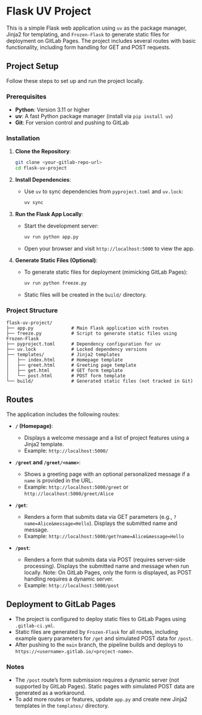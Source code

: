 # Flask UV Project

This is a simple Flask web application using `uv` as the package manager, Jinja2 for templating, and `Frozen-Flask` to generate static files for deployment on GitLab Pages. The project includes several routes with basic functionality, including form handling for GET and POST requests.

## Project Setup

Follow these steps to set up and run the project locally.

### Prerequisites
- **Python**: Version 3.11 or higher
- **uv**: A fast Python package manager (install via `pip install uv`)
- **Git**: For version control and pushing to GitLab

### Installation
1. **Clone the Repository**:
   ```bash
   git clone <your-gitlab-repo-url>
   cd flask-uv-project
   ```

2. **Install Dependencies**:
   - Use `uv` to sync dependencies from `pyproject.toml` and `uv.lock`:
     ```bash
     uv sync
     ```

3. **Run the Flask App Locally**:
   - Start the development server:
     ```bash
     uv run python app.py
     ```
   - Open your browser and visit `http://localhost:5000` to view the app.

4. **Generate Static Files (Optional)**:
   - To generate static files for deployment (mimicking GitLab Pages):
     ```bash
     uv run python freeze.py
     ```
   - Static files will be created in the `build/` directory.

### Project Structure
```
flask-uv-project/
├── app.py              # Main Flask application with routes
├── freeze.py           # Script to generate static files using Frozen-Flask
├── pyproject.toml      # Dependency configuration for uv
├── uv.lock             # Locked dependency versions
├── templates/          # Jinja2 templates
│   ├── index.html      # Homepage template
│   ├── greet.html      # Greeting page template
│   ├── get.html        # GET form template
│   └── post.html       # POST form template
└── build/              # Generated static files (not tracked in Git)
```

## Routes

The application includes the following routes:

- **`/` (Homepage)**:
  - Displays a welcome message and a list of project features using a Jinja2 template.
  - Example: `http://localhost:5000/`

- **`/greet` and `/greet/<name>`**:
  - Shows a greeting page with an optional personalized message if a `name` is provided in the URL.
  - Example: `http://localhost:5000/greet` or `http://localhost:5000/greet/Alice`

- **`/get`**:
  - Renders a form that submits data via GET parameters (e.g., `?name=Alice&message=Hello`). Displays the submitted name and message.
  - Example: `http://localhost:5000/get?name=Alice&message=Hello`

- **`/post`**:
  - Renders a form that submits data via POST (requires server-side processing). Displays the submitted name and message when run locally. Note: On GitLab Pages, only the form is displayed, as POST handling requires a dynamic server.
  - Example: `http://localhost:5000/post`

## Deployment to GitLab Pages
- The project is configured to deploy static files to GitLab Pages using `.gitlab-ci.yml`.
- Static files are generated by `Frozen-Flask` for all routes, including example query parameters for `/get` and simulated POST data for `/post`.
- After pushing to the `main` branch, the pipeline builds and deploys to `https://<username>.gitlab.io/<project-name>`.

### Notes
- The `/post` route’s form submission requires a dynamic server (not supported by GitLab Pages). Static pages with simulated POST data are generated as a workaround.
- To add more routes or features, update `app.py` and create new Jinja2 templates in the `templates/` directory.